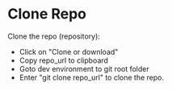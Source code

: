 # Clone Repo

Clone the repo (repository):
- Click on "Clone or download"
- Copy repo_url to clipboard
- Goto dev environment to git root folder
- Enter "git clone repo_url" to clone the repo.
